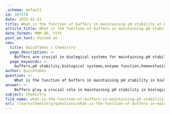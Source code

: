 ```yaml
---
_schema: default
id: 167578
date: 2025-01-31
title: What is the function of buffers in maintaining pH stability in biological systems?
article_title: What is the function of buffers in maintaining pH stability in biological systems?
date_format: MMM DD, YYYY
post_on_text: Posted on
seo:
  title: QuickTakes | Chemistry
  page_description: >-
    Buffers are crucial in biological systems for maintaining pH stability, which is vital for enzyme function and overall cellular processes, ensuring homeostasis and optimal physiological conditions.
  page_keywords: >-
    buffers,pH stability,biological systems,enzyme function,homeostasis,acid-base balance,bicarbonate buffer,phosphate buffer,protein buffers
author: QuickTakes
question: >-
    What is the function of buffers in maintaining pH stability in biological systems?
answer: >-
    Buffers play a crucial role in maintaining pH stability in biological systems, which is essential for the proper functioning of enzymes and overall cellular processes. Here’s a detailed explanation of how buffers work and their significance:\n\n### Function of Buffers in Biological Systems\n\n1. **Minimizing pH Changes**: Buffers are solutions that resist changes in pH when small amounts of acids or bases are added. This is vital because many biochemical processes are sensitive to pH changes, and even slight deviations can disrupt cellular functions.\n\n2. **Composition of Buffers**: Buffers typically consist of a weak acid and its conjugate base (or a weak base and its conjugate acid). This combination allows the buffer to neutralize excess hydrogen ions (H⁺) or hydroxide ions (OH⁻) that may be introduced into the system.\n\n3. **Mechanism of Action**: When an acid (which increases H⁺ concentration) is added to a buffered solution, the weak base component of the buffer can react with the excess H⁺ ions to form the weak acid, thus minimizing the change in pH. Conversely, if a base (which decreases H⁺ concentration) is added, the weak acid can donate H⁺ ions to counteract the increase in pH.\n\n   For example, in the bicarbonate buffer system, which is crucial in human blood, the equilibrium can be represented as:\n   $$\n   \text{H}_2\text{CO}_3 \rightleftharpoons \text{H}^+ + \text{HCO}_3^-\n   $$\n   This system can shift to either release or absorb H⁺ ions, thereby stabilizing the pH.\n\n4. **Key Buffer Systems**: \n   - **Bicarbonate Buffer System**: This system helps regulate blood pH by balancing carbonic acid (H₂CO₃) and bicarbonate ions (HCO₃⁻).\n   - **Phosphate Buffer System**: Important in intracellular fluids, it involves dihydrogen phosphate (H₂PO₄⁻) and hydrogen phosphate (HPO₄²⁻).\n   - **Protein Buffers**: Proteins can also act as buffers due to their amino acid side chains, which can accept or donate H⁺ ions.\n\n5. **Homeostasis**: By maintaining stable pH levels, buffers play a critical role in homeostasis, allowing organisms to function optimally. This is particularly important in physiological processes such as respiration, metabolism, and cellular signaling.\n\n### Conclusion\n\nIn summary, buffers are essential for maintaining pH stability in biological systems by neutralizing excess acids or bases. This buffering action ensures that cellular processes can occur under optimal conditions, thereby supporting overall physiological function and homeostasis.
subject: Chemistry
file_name: what-is-the-function-of-buffers-in-maintaining-ph-stability-in-biological-systems.md
url: /learn/chemistry/questions/what-is-the-function-of-buffers-in-maintaining-ph-stability-in-biological-systems
---
```


&nbsp;